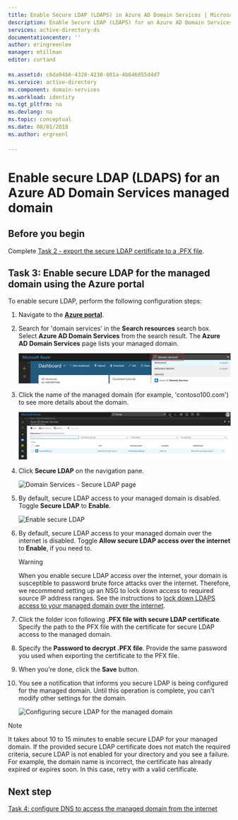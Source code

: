 ```yaml
---
title: Enable Secure LDAP (LDAPS) in Azure AD Domain Services | Microsoft Docs
description: Enable Secure LDAP (LDAPS) for an Azure AD Domain Services managed domain
services: active-directory-ds
documentationcenter: ''
author: eringreenlee
manager: mtillman
editor: curtand

ms.assetid: c6da94b6-4328-4230-801a-4b646055d4d7
ms.service: active-directory
ms.component: domain-services
ms.workload: identity
ms.tgt_pltfrm: na
ms.devlang: na
ms.topic: conceptual
ms.date: 08/01/2018
ms.author: ergreenl

---
```

# Enable secure LDAP (LDAPS) for an Azure AD Domain Services managed domain

## Before you begin
Complete [Task 2 - export the secure LDAP certificate to a .PFX file](active-directory-ds-admin-guide-configure-secure-ldap-export-pfx.md).


## Task 3: Enable secure LDAP for the managed domain using the Azure portal
To enable secure LDAP, perform the following configuration steps:

1. Navigate to the **[Azure portal](https://portal.azure.com)**.

2. Search for 'domain services' in the **Search resources** search box. Select **Azure AD Domain Services** from the search result. The **Azure AD Domain Services** page lists your managed domain.

    ![Find managed domain being provisioned](./media/getting-started/domain-services-provisioning-state-find-resource.png)

2. Click the name of the managed domain (for example, 'contoso100.com') to see more details about the domain.

    ![Domain Services - provisioning state](./media/getting-started/domain-services-provisioning-state.png)

3. Click **Secure LDAP** on the navigation pane.

    ![Domain Services - Secure LDAP page](./media/active-directory-domain-services-admin-guide/secure-ldap-blade.png)

4. By default, secure LDAP access to your managed domain is disabled. Toggle **Secure LDAP** to **Enable**.

    ![Enable secure LDAP](./media/active-directory-domain-services-admin-guide/secure-ldap-blade-configure.png)
5. By default, secure LDAP access to your managed domain over the internet is disabled. Toggle **Allow secure LDAP access over the internet** to **Enable**, if you need to.

    > [!WARNING]
    > When you enable secure LDAP access over the internet, your domain is susceptible to password brute force attacks over the internet. Therefore, we recommend setting up an NSG to lock down access to required source IP address ranges. See the instructions to [lock down LDAPS access to your managed domain over the internet](#task-5---lock-down-secure-ldap-access-to-your-managed-domain-over-the-internet).
    >

6. Click the folder icon following **.PFX file with secure LDAP certificate**. Specify the path to the PFX file with the certificate for secure LDAP access to the managed domain.

7. Specify the **Password to decrypt .PFX file**. Provide the same password you used when exporting the certificate to the PFX file.

8. When you're done, click the **Save** button.

9. You see a notification that informs you secure LDAP is being configured for the managed domain. Until this operation is complete, you can't modify other settings for the domain.

    ![Configuring secure LDAP for the managed domain](./media/active-directory-domain-services-admin-guide/secure-ldap-blade-configuring.png)

> [!NOTE]
> It takes about 10 to 15 minutes to enable secure LDAP for your managed domain. If the provided secure LDAP certificate does not match the required criteria, secure LDAP is not enabled for your directory and you see a failure. For example, the domain name is incorrect, the certificate has already expired or expires soon. In this case, retry with a valid certificate.
>
>

## Next step
[Task 4: configure DNS to access the managed domain from the internet](active-directory-ds-ldaps-configure-dns.md)
